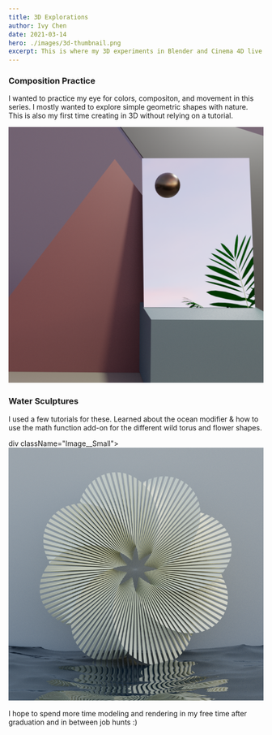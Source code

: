 ```yaml
---
title: 3D Explorations
author: Ivy Chen
date: 2021-03-14
hero: ./images/3d-thumbnail.png
excerpt: This is where my 3D experiments in Blender and Cinema 4D live. 
---
```


### Composition Practice

I wanted to practice my eye for colors, compositon, and movement in this series. I mostly wanted to explore simple geometric shapes with nature. This is also my first time creating in 3D without relying on a tutorial. 

<!-- ## Images -->

<div className="Image__Small">
  <img
    src="./images/3d-thumbnail.png"
    title="3d thumbnail"
    alt="Alt text"
  />
</div>

### Water Sculptures

I used a few tutorials for these. Learned about the ocean modifier & how to use the math function add-on for the different wild torus and flower shapes. 

div className="Image__Small">
  <img
    src="./images/water-1.png"
    title="water-1"
    alt="Alt text"
  />
</div>
I hope to spend more time modeling and rendering in my free time after graduation and in between job hunts :) 

